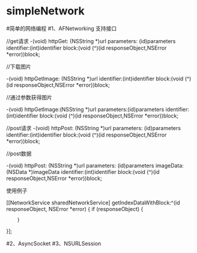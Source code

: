 # simpleNetwork
#简单的网络编程
#1、AFNetworking
支持接口

//get请求
-(void) httpGet: (NSString *)url
      parameters: (id)parameters
      identifier:(int)identifier
           block:(void (^)(id responseObject,NSError *error))block;

//下载图片

-(void) httpGetImage: (NSString *)url
          identifier:(int)identifier
               block:(void (^)(id responseObject,NSError *error))block;

//通过参数获得图片

-(void) httpGetImage:(NSString *)url
          parameters:(id)parameters
          identifier:(int)identifier
               block:(void (^)(id responseObject,NSError *error))block;

//post请求
-(void) httpPost: (NSString *)url
       parameters: (id)parameters
       identifier:(int)identifier
            block:(void (^)(id responseObject,NSError *error))block;

//post数据

-(void) httpPost: (NSString *)url
       parameters: (id)parameters
        imageData:(NSData *)imageData
       identifier:(int)identifier
            block:(void (^)(id responseObject,NSError *error))block;

使用例子

[[NetworkService sharedNetworkService] getIndexDataWithBlock:^(id responseObject, NSError *error) 
{
        if (responseObject)
        {
            
        }
}];

#2、AsyncSocket
#3、NSURLSession
